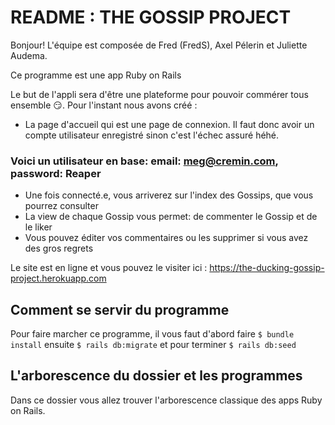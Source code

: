 # README : THE GOSSIP PROJECT

Bonjour! L'équipe est composée de Fred (FredS), Axel Pélerin et Juliette Audema. 

Ce programme est une app Ruby on Rails


Le but de l'appli sera d'être une plateforme pour pouvoir commérer tous ensemble 😏. 
Pour l'instant nous avons créé :
- La page d'accueil qui est une page de connexion. Il faut donc avoir un compte utilisateur enregistré sinon c'est l'échec assuré héhé.
### Voici un utilisateur en base: email: meg@cremin.com, password: Reaper
- Une fois connecté.e, vous arriverez sur l'index des Gossips, que vous pourrez consulter
- La view de chaque Gossip vous permet: de commenter le Gossip et de le liker
- Vous pouvez éditer vos commentaires ou les supprimer si vous avez des gros regrets

Le site est en ligne et vous pouvez le visiter ici : https://the-ducking-gossip-project.herokuapp.com


## Comment se servir du programme 

Pour faire marcher ce programme, il vous faut d'abord faire ```$ bundle install``` ensuite ```$ rails db:migrate``` et pour terminer ```$ rails db:seed```

## L'arborescence du dossier et les programmes

Dans ce dossier vous allez trouver l'arborescence classique des apps Ruby on Rails.

